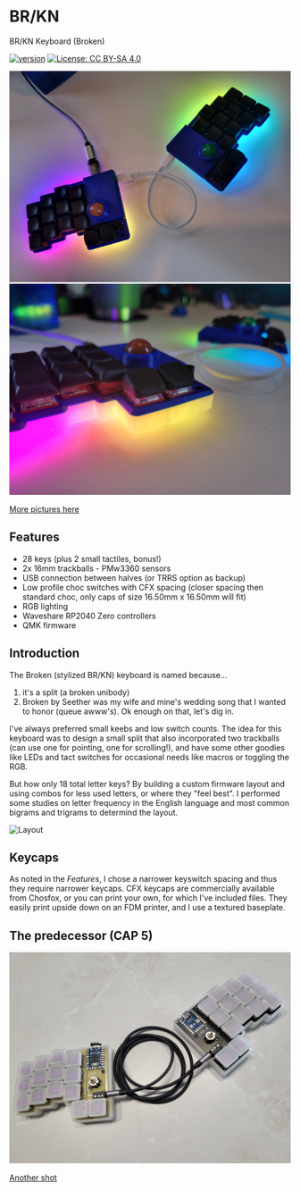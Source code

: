 # BR/KN
BR/KN Keyboard (Broken)

[![version](https://img.shields.io/badge/version-1.0.0-blue)](#)
[![License: CC BY-SA 4.0](https://img.shields.io/badge/License-CC%20BY--SA%204.0-lightgrey.svg)](https://creativecommons.org/licenses/by-sa/4.0/)

![BR/KN 001](images/20240415_103532.jpg)
![BR/KN 002](images/20240415_103541.jpg)

[More pictures here](images/)

## Features

- 28 keys (plus 2 small tactiles, bonus!)
- 2x 16mm trackballs - PMw3360 sensors
- USB connection between halves (or TRRS option as backup)
- Low profile choc switches with CFX spacing (closer spacing then standard choc, only caps of size 16.50mm x 16.50mm will fit)
- RGB lighting
- Waveshare RP2040 Zero controllers
- QMK firmware

## Introduction

The Broken (stylized BR/KN) keyboard is named because... 

  1. it's a split (a broken unibody)
  2. Broken by Seether was my wife and mine's wedding song that I wanted to honor (queue awww's).  Ok enough on that, let's dig in.

I've always preferred small keebs and low switch counts.  The idea for this keyboard was to design a small split that also incorporated two trackballs (can use one for pointing, one for scrolling!), and have some other goodies like LEDs and tact switches for occasional needs like macros or toggling the RGB.

But how only 18 total letter keys?  By building a custom firmware layout and using combos for less used letters, or where they "feel best".  I performed some studies on letter frequency in the English language and most common bigrams and trigrams to determind the layout.  

![Layout](http://www.keyboard-layout-editor.com/##@_backcolor=%23dcdbdb&name=BR%2F%2FKN&author=mikemike&notes=Legend%2F:%0A%20Yellow%20Keys%20-%20Combos%0A%20Red%20Letters%20-%20Layers%0A%20Blue%20letters%20-%20Mods%0A%20,%20and%20.%20-%20double%20tap%0A%20Space%20and%20Enter%20-%20tap,%20hold%20for%20shift%0A%20%0Amiketronic%20%2F@github%0A%20%20%20%0A%20&background_name=Aluminium%20brushed&style=background-image%2F:%20url('%2F%2Fbg%2F%2Fmetal%2F%2Faluminum%2F_texture1642.jpg')%2F%3B%3B&switchMount=cherry&pcb:true&plate:false%3B&@_r:15&rx:1.5&ry:1.5&y:-1.5&x:0.5&t=%23000000%0A%23990b0b&p=CHICKLET&a:5&f:6&f2:2%3B&=F%0ATB%3B&@_y:-0.75&x:-0.5&c=%23ffffff&t=%23000000%3B&=W&_x:1&c=%23cccccc&t=%23000000%0A%23a80000&f:1&fa@:6&:2%3B%3B&=G%0ANUM%0A%0A%0ANUM%3B&@_y:-0.75&x:-1.5&c=%23ffffff&t=%23000000&f:4%3B&=TAB%3B&@_y:-0.5&x:0.5&c=%23cccccc&sm=cherry&f:3&fa@:6%3B%3B&=R%3B&@_y:-0.75&x:-0.5&t=%23000000%0A%23a80000&fa@:6&:2%3B%3B&=A%0AMACRO&_x:1&t=%23000000%0A%23a80000%0A%0A%0A%23a80000%3B&=S%0ASYM%0A%0A%0ASYM%3B&@_y:-0.75&x:-1.5&t=%23000000&f:3%3B&=SHIFT%3B&@_y:-0.5&x:0.5&t=%23000000%0A%0A%0A%0A%0A%0A%231400ff&fa@:6&:2&:0&:0&:0&:0&:2%3B%3B&=D%0A%0A%0A%0A%0A%0ACTRL%3B&@_y:-0.75&x:-0.5&t=%23000000%0A%23a80000%0A%0A%0A%23a80000%3B&=C%0AFN%0A%0A%0AFN&_x:1&t=%23000000%0A%0A%0A%0A%23a80000%0A%0A%231100ff%3B&=T%0A%0A%0A%0AALT%0A%0AALT%3B&@_y:-0.75&x:-1.5&t=%23000000%0A%0A%0A%0A%23a80000&f:4%3B&=Copy%0APaste%0A%0A%0AFN%3B&@_y:-0.25&x:2.5&t=%23a80000&f:3&fa@:0&:0&:0&:0&:0&:0&:4%3B%3B&=%0AShift%0A%0A%0A%0A%0ASpace%3B&@_r:16&rx:1&ry:1&y:-0.75&x:1.75&c=%23eef788&t=%23000000&p=FLAT&a:7&fa@:6%3B&w:0.7&h:0.5%3B&=B%3B&@_y:-0.95&x:0.75&a:5&f:1&fa@:6%3B&w:0.7&h:0.5%3B&=Q%3B&@_y:-0.050000000000000044&x:1.75&a:7&f:3&fa@:6%3B&w:0.7&h:0.5%3B&=P%3B&@_y:-0.95&x:0.75&a:5&f:1&fa@:6%3B&w:0.7&h:0.5%3B&=V%3B&@_y:-0.04999999999999982&x:1.75&a:7&f:3&fa@:6%3B&w:0.7&h:0.5%3B&=X%3B&@_y:-0.9500000000000002&x:0.75&a:5&f:1&fa@:6%3B&w:0.7&h:0.5%3B&=Z%3B&@_r:-15&rx:7.5&ry:1.5&y:-1.25&x:-0.75&c=%23cccccc&p=CHICKLET&f:6%3B&=L%3B&@_y:-0.75&x:-1.75%3B&=M&_x:1%3B&=U%3B&@_y:-0.75&x:-1&c=%23eef788&p=FLAT&w:0.7&h:0.5%3B&=J&_x:0.2999999999999998&a:7&f:2&w:0.7&h:0.5%3B&=BSPC&_x:0.5500000000000007&c=%23cccccc&p=CHICKLET&a:5&f:4%3B&=BSPC%3B&@_y:-0.5&x:-0.75&f:6%3B&=E%3B&@_y:-0.75&x:-1.75%3B&=N&_x:1%3B&=I%3B&@_y:-0.75&x:-1&c=%23eef788&p=FLAT&a:7&w:0.7&h:0.5%3B&=K&_x:0.2999999999999998&w:0.7&h:0.5%3B&=!&_x:0.5500000000000007&c=%23cccccc&p=CHICKLET&a:5&f:4%3B&=DEL%3B&@_y:-0.5&x:-0.75&f:3&fa@:6&:9%3B%3B&=O%0A,%3B&@_y:-0.75&x:-1.75&t=%23000000%0A%23a80000%0A%0A%0A%23a80000&f:6&fa@:0&:2&:0&:0&:2%3B%3B&=H%0AMOUSE%0A%0A%0AMOUSE&_x:1&t=%23000000&f:3&fa@:6&:9%3B%3B&=Y%0A.%3B&@_y:-0.75&c=%23eef788&p=FLAT&a:7&f:6&w:0.7&h:0.5%3B&=%3F&_x:0.5500000000000007&c=%23cccccc&p=CHICKLET&f:3%3B&=%3B&@_y:-0.25&x:-2.5&t=%23a80000&a:5&fa@:0&:0&:0&:0&:0&:0&:4%3B%3B&=%0AShift%0A%0A%0A%0A%0AEnter)


## Keycaps

As noted in the *Features*, I chose a narrower keyswitch spacing and thus they require narrower keycaps.  CFX keycaps are commercially available from Chosfox, or you can print your own, for which I've included files.  They easily print upside down on an FDM printer, and I use a textured baseplate.



## The predecessor (CAP 5)

![CAP5 001](images/20240416_134633.jpg)

[Another shot](images/20240416_134642.jpg)
